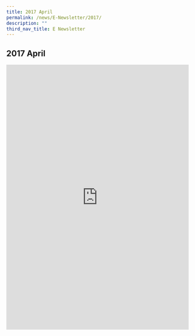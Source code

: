 ```yaml
---
title: 2017 April
permalink: /news/E-Newsletter/2017/
description: ""
third_nav_title: E Newsletter
---
```

## 2017 April
<iframe src="https://docs.google.com/presentation/d/e/2PACX-1vRmRrhkTu3_EuLXHGKGNAxmCXzqif50NI5TLKcBuW7l0lmyCDHzcV75W099_QDh0Us7yIQBzcQLFAet/embed?start=true&loop=true&delayms=10000" frameborder="0" width="480" height="699" allowfullscreen="true" mozallowfullscreen="true" webkitallowfullscreen="true"></iframe>
